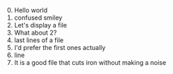 0. Hello world
1. confused smiley
2. Let's display a file
3. What about 2?
4. last lines of a file
5. I'd prefer the first ones actually
6. line
7. It is a good file that cuts iron without making a noise

